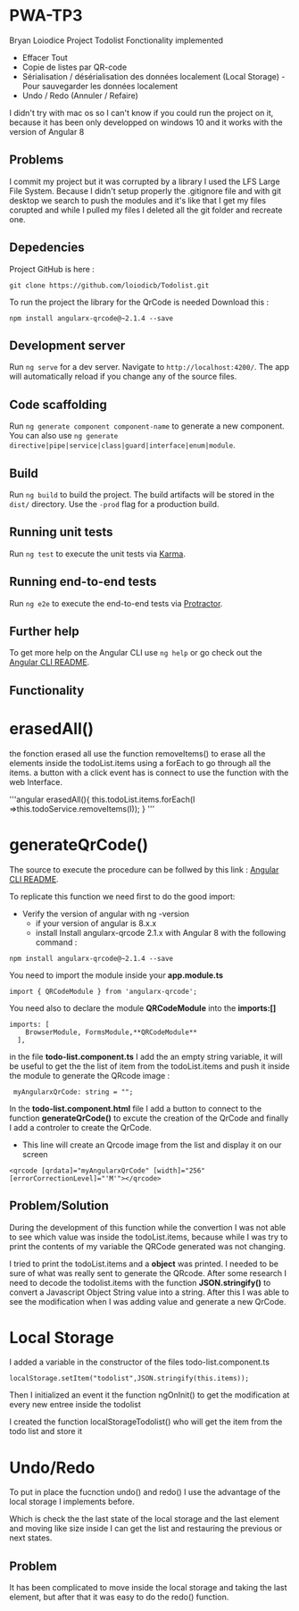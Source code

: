 # PWA-TP3

Bryan Loiodice Project Todolist
Fonctionality implemented
* Effacer Tout
* Copie de listes par QR-code
* Sérialisation / désérialisation des données localement (Local Storage) - Pour sauvegarder les données localement
* Undo / Redo (Annuler / Refaire)

I didn't try with mac os so I can't know if you could run the project on it, because it has been only developped on windows 10
and it works with the version of Angular 8

## Problems
I commit my project but it was corrupted by a library I used the LFS Large File System.
Because I didn't setup properly the .gitignore file and with git desktop we search to push the modules
and it's like that I get my files corupted and while I pulled my files I deleted all the git folder and recreate one.

## Depedencies
Project GitHub is here :
```console
git clone https://github.com/loiodicb/Todolist.git
```
To run the project the library for the QrCode is needed 
Download this :
```console
npm install angularx-qrcode@~2.1.4 --save
```

## Development server

Run `ng serve` for a dev server. Navigate to `http://localhost:4200/`. The app will automatically reload if you change any of the source files.

## Code scaffolding

Run `ng generate component component-name` to generate a new component. You can also use `ng generate directive|pipe|service|class|guard|interface|enum|module`.

## Build

Run `ng build` to build the project. The build artifacts will be stored in the `dist/` directory. Use the `-prod` flag for a production build.

## Running unit tests

Run `ng test` to execute the unit tests via [Karma](https://karma-runner.github.io).

## Running end-to-end tests

Run `ng e2e` to execute the end-to-end tests via [Protractor](http://www.protractortest.org/).

## Further help

To get more help on the Angular CLI use `ng help` or go check out the [Angular CLI README](https://github.com/angular/angular-cli/blob/master/README.md).

## Functionality

# erasedAll()
the fonction erased all use the function removeItems() to erase all the elements inside the todoList.items using a forEach to go through all the items. a button with a click event has is connect to use the function with the web Interface.

'''angular
  erasedAll(){
        this.todoList.items.forEach(I =>this.todoService.removeItems(I));
    }
'''

# generateQrCode()
The source to execute the procedure can be follwed by this link : [Angular CLI README](https://www.npmjs.com/package/angularx-qrcode).

To replicate this function we need first to do the good import:
* Verify the version of angular with ng -version
    * if your version of angular is 8.x.x
    * install Install angularx-qrcode 2.1.x with Angular 8 with the following command :
```console
npm install angularx-qrcode@~2.1.4 --save
```
You need to import the module inside your **app.module.ts**
```angular
import { QRCodeModule } from 'angularx-qrcode';
```
You need also to declare the module **QRCodeModule** into  the **imports:[]**
```angular
imports: [
    BrowserModule, FormsModule,**QRCodeModule**
  ],
```
in the file **todo-list.component.ts**
I add the an empty string variable, it will be useful to get the the list of item from the todoList.items and push it inside the module to generate the QRcode image :
```angular
 myAngularxQrCode: string = "";
```
In the **todo-list.component.html** file I add a button to connect to the function **generateQrCode()** to excute the creation of the QrCode
and finally I add a controler to create the QrCode.
* This line will create an Qrcode image from the list and display it on our screen
```angular
<qrcode [qrdata]="myAngularxQrCode" [width]="256" [errorCorrectionLevel]="'M'"></qrcode>
```

## Problem/Solution
During the development of this function while the convertion I was not able to see which value was inside the todoList.items, because while I was try to print the contents of my variable the QRCode generated was not changing.

I tried to print the todoList.items and a **object** was printed. I needed to be sure of what was really sent to generate the QRcode.
After some research I need to decode the todolist.items with the function **JSON.stringify()** to convert a Javascript Object String value into a string.
After this I was able to see the modification when I was adding value and generate a new QrCode.

# Local Storage
I added a variable in the constructor of the files todo-list.component.ts
```angular
localStorage.setItem("todolist",JSON.stringify(this.items));
```
Then I initialized an event it the function ngOnInit() 
to get the modification at every new entree inside the todolist

I created the function localStorageTodolist() who will
get the item from the todo list and store it

# Undo/Redo
To put in place the fucnction undo() and redo() I use the advantage of the local storage I implements before.

Which is check the the last state of the local storage and the last element and moving like size inside
I can get the list and restauring the previous or next states.

## Problem 
It has been complicated to move inside the local storage and taking the last element,
but after that it was easy to do the redo() function.

